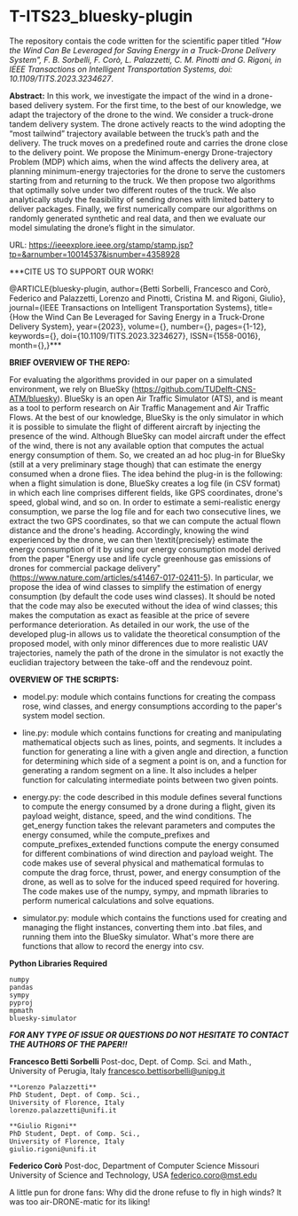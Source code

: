 # T-ITS23_bluesky-plugin

The repository contais the code written for the scientific paper titled *"How the Wind Can Be Leveraged for Saving Energy in a Truck-Drone Delivery System", F. B. Sorbelli, F. Corò, L. Palazzetti, C. M. Pinotti and G. Rigoni, in IEEE Transactions on Intelligent Transportation Systems, doi: 10.1109/TITS.2023.3234627*.

**Abstract:**
In this work, we investigate the impact of the wind in a drone-based delivery system. For the first time, to the best of our knowledge, we adapt the trajectory of the drone to the wind. We consider a truck-drone tandem delivery system. The drone actively reacts to the wind adopting the “most tailwind” trajectory available between the truck’s path and the delivery. The truck moves on a predefined route and carries the drone close to the delivery point. We propose the Minimum-energy Drone-trajectory Problem (MDP) which aims, when the wind affects the delivery area, at planning minimum-energy trajectories for the drone to serve the customers starting from and returning to the truck. We then propose two algorithms that optimally solve under two different routes of the truck. We also analytically study the feasibility of sending drones with limited battery to deliver packages. Finally, we first numerically compare our algorithms on randomly generated synthetic and real data, and then we evaluate our model simulating the drone’s flight in the simulator.

URL: https://ieeexplore.ieee.org/stamp/stamp.jsp?tp=&arnumber=10014537&isnumber=4358928

***CITE US TO SUPPORT OUR WORK!

@ARTICLE{bluesky-plugin,
  author={Betti Sorbelli, Francesco and Corò, Federico and Palazzetti, Lorenzo and Pinotti, Cristina M. and Rigoni, Giulio},
  journal={IEEE Transactions on Intelligent Transportation Systems}, 
  title={How the Wind Can Be Leveraged for Saving Energy in a Truck-Drone Delivery System}, 
  year={2023},
  volume={},
  number={},
  pages={1-12},
  keywords={},
  doi={10.1109/TITS.2023.3234627},
  ISSN={1558-0016},
  month={},}***
  
**BRIEF OVERVIEW OF THE REPO:**
 
For evaluating the algorithms provided in our paper on a simulated environment, we rely on BlueSky (https://github.com/TUDelft-CNS-ATM/bluesky).
BlueSky is an open Air Traffic Simulator (ATS), and is meant as a tool to perform research on Air Traffic Management and Air Traffic Flows.
At the best of our knowledge, BlueSky is the only simulator in which it is possible to simulate the flight of different aircraft by injecting the presence of the wind.
Although BlueSky can model aircraft under the effect of the wind, there is not any available option that computes the actual energy consumption of them.
So, we created an ad hoc plug-in for BlueSky (still at a very preliminary stage though) that can estimate the energy consumed when a drone flies.
The idea behind the plug-in is the following: when a flight simulation is done, BlueSky creates a log file (in CSV format) in which each line comprises different fields, like GPS coordinates, drone's speed, global wind, and so on.
In order to estimate a semi-realistic energy consumption, we parse the log file and for each two consecutive lines, we extract the two GPS coordinates, so that we can compute the actual flown distance and the drone's heading.
Accordingly, knowing the wind experienced by the drone, we can then \textit{precisely} estimate the energy consumption of it by using our energy consumption model derived from the paper "Energy use and life cycle greenhouse gas emissions of drones for commercial package delivery" (https://www.nature.com/articles/s41467-017-02411-5).
In particular, we propose the idea of wind classes to simplify the estimation of energy consumption (by default the code uses wind classes).
It should be noted that the code may also be executed without the idea of wind classes; this makes the computation as exact as feasible at the price of severe performance deterioration.
As detailed in our work, the use of the developed plug-in allows us to validate the theoretical consumption of the proposed model, with only minor differences due to more realistic UAV trajectories, namely the path of the drone in the simulator is not exactly the euclidian trajectory between the take-off and the rendevouz point.

**OVERVIEW OF THE SCRIPTS:**

- model.py: module which contains functions for creating the compass rose, wind classes, and energy consumptions according to the paper's system model section.

- line.py: module which contains functions for creating and manipulating mathematical objects such as lines, points, and segments. It includes a function for generating a line with a given angle and direction, a function for determining which side of a segment a point is on, and a function for generating a random segment on a line. It also includes a helper function for calculating intermediate points between two given points.

- energy.py: the code described in this module defines several functions to compute the energy consumed by a drone during a flight, given its payload weight, distance, speed, and the wind conditions. The get_energy function takes the relevant parameters and computes the energy consumed, while the compute_prefixes and compute_prefixes_extended functions compute the energy consumed for different combinations of wind direction and payload weight. The code makes use of several physical and mathematical formulas to compute the drag force, thrust, power, and energy consumption of the drone, as well as to solve for the induced speed required for hovering. The code makes use of the numpy, sympy, and mpmath libraries to perform numerical calculations and solve equations.

- simulator.py: module which contains the functions used for creating and managing the flight instances, converting them into .bat files, and running them into the BlueSky simulator. What's more there are functions that allow to record the energy into csv.

**Python Libraries Required**
```
numpy
pandas
sympy
pyproj
mpmath
bluesky-simulator
```

***FOR ANY TYPE OF ISSUE OR QUESTIONS DO NOT HESITATE TO CONTACT THE AUTHORS OF THE PAPER!!***

  **Francesco Betti Sorbelli**
	Post-doc, Dept. of Comp. Sci. and Math., 
	University of Perugia, Italy
	francesco.bettisorbelli@unipg.it
	
	**Lorenzo Palazzetti** 
	PhD Student, Dept. of Comp. Sci., 
	University of Florence, Italy
	lorenzo.palazzetti@unifi.it

	**Giulio Rigoni**
	PhD Student, Dept. of Comp. Sci.,
	University of Florence, Italy
	giulio.rigoni@unifi.it

  **Federico Corò** 
	Post-doc, Department of Computer Science
	Missouri University of Science and Technology, USA
	federico.coro@mst.edu

A little pun for drone fans: Why did the drone refuse to fly in high winds? It was too air-DRONE-matic for its liking!
